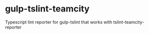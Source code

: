 # gulp-tslint-teamcity
Typescript lint reporter for gulp-tslint that works with tslint-teamcity-reporter
